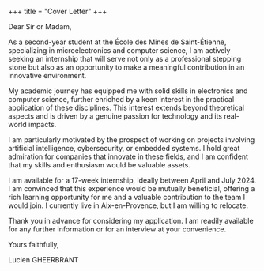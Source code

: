 +++
title = "Cover Letter"
+++

Dear Sir or Madam,

As a second-year student at the École des Mines de Saint-Étienne, specializing in microelectronics and computer science, I am actively seeking an internship that will serve not only as a professional stepping stone but also as an opportunity to make a meaningful contribution in an innovative environment.

My academic journey has equipped me with solid skills in electronics and computer science, further enriched by a keen interest in the practical application of these disciplines. This interest extends beyond theoretical aspects and is driven by a genuine passion for technology and its real-world impacts.

I am particularly motivated by the prospect of working on projects involving artificial intelligence, cybersecurity, or embedded systems. I hold great admiration for companies that innovate in these fields, and I am confident that my skills and enthusiasm would be valuable assets.

I am available for a 17-week internship, ideally between April and July 2024. I am convinced that this experience would be mutually beneficial, offering a rich learning opportunity for me and a valuable contribution to the team I would join. I currently live in Aix-en-Provence, but I am willing to relocate.

Thank you in advance for considering my application. I am readily available for any further information or for an interview at your convenience.

Yours faithfully,

Lucien GHEERBRANT
